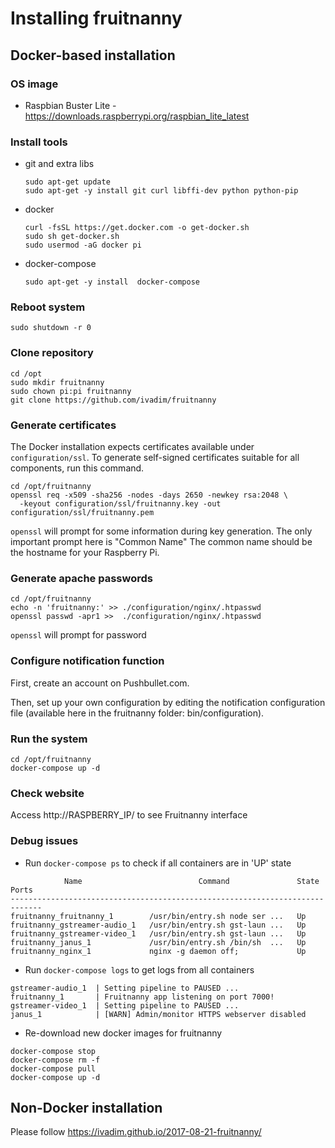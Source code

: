 # Installing fruitnanny

## Docker-based installation

### OS image
* Raspbian Buster Lite - https://downloads.raspberrypi.org/raspbian_lite_latest

### Install tools
* git and extra libs
  ```console
  sudo apt-get update
  sudo apt-get -y install git curl libffi-dev python python-pip
  ```
* docker
  ```console
  curl -fsSL https://get.docker.com -o get-docker.sh
  sudo sh get-docker.sh
  sudo usermod -aG docker pi
  ```
* docker-compose
  ```console
  sudo apt-get -y install  docker-compose
  ```
  
### Reboot system
  ```console
  sudo shutdown -r 0
  ```
### Clone repository

```console
cd /opt
sudo mkdir fruitnanny
sudo chown pi:pi fruitnanny
git clone https://github.com/ivadim/fruitnanny
```

### Generate certificates

The Docker installation expects certificates available under
`configuration/ssl`. To generate self-signed certificates suitable
for all components, run this command.

```console
cd /opt/fruitnanny
openssl req -x509 -sha256 -nodes -days 2650 -newkey rsa:2048 \
  -keyout configuration/ssl/fruitnanny.key -out configuration/ssl/fruitnanny.pem
```

`openssl` will prompt for some information during key generation. The only
important prompt here is "Common Name" The common name should be the hostname
for your Raspberry Pi.

### Generate apache passwords
```console
cd /opt/fruitnanny
echo -n 'fruitnanny:' >> ./configuration/nginx/.htpasswd
openssl passwd -apr1 >>  ./configuration/nginx/.htpasswd
```

`openssl` will prompt for password

### Configure notification function
First, create an account on Pushbullet.com.

Then, set up your own configuration by editing the notification configuration file (available here in the fruitnanny folder: bin/configuration).

### Run the system
```console
cd /opt/fruitnanny
docker-compose up -d
```

### Check website
Access http://RASPBERRY_IP/ to see Fruitnanny interface

### Debug issues
* Run `docker-compose ps` to check if all containers are in 'UP' state
```console
            Name                          Command               State   Ports
-----------------------------------------------------------------------------
fruitnanny_fruitnanny_1        /usr/bin/entry.sh node ser ...   Up
fruitnanny_gstreamer-audio_1   /usr/bin/entry.sh gst-laun ...   Up
fruitnanny_gstreamer-video_1   /usr/bin/entry.sh gst-laun ...   Up
fruitnanny_janus_1             /usr/bin/entry.sh /bin/sh  ...   Up
fruitnanny_nginx_1             nginx -g daemon off;             Up
```

* Run `docker-compose logs` to get logs from all containers
```console
gstreamer-audio_1  | Setting pipeline to PAUSED ...
fruitnanny_1       | Fruitnanny app listening on port 7000!
gstreamer-video_1  | Setting pipeline to PAUSED ...
janus_1            | [WARN] Admin/monitor HTTPS webserver disabled
```

* Re-download new docker images for fruitnanny
```console
docker-compose stop
docker-compose rm -f
docker-compose pull   
docker-compose up -d
```

## Non-Docker installation

Please follow https://ivadim.github.io/2017-08-21-fruitnanny/
